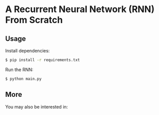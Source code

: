 # A Recurrent Neural Network (RNN) From Scratch
## Usage

Install dependencies:

```bash
$ pip install -r requirements.txt
```

Run the RNN:

```bash
$ python main.py
```

## More

You may also be interested in:
